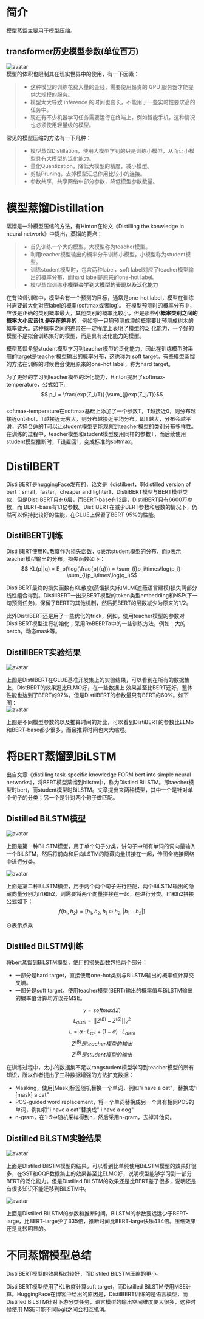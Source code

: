 # 简介  
模型蒸馏主要用于模型压缩。
## transformer历史模型参数(单位百万)  
![avatar](https://escalader.github.io/pictures/nlpmodel/hispara.png)  
模型的体积也限制其在现实世界中的使用，有一下因素：  
> - 这种模型的训练花费大量的金钱，需要使用昂贵的 GPU 服务器才能提供大规模的服务。
> - 模型太大导致 inference 的时间也变长，不能用于一些实时性要求高的任务中。
> - 现在有不少机器学习任务需要运行在终端上，例如智能手机，这种情况也必须使用轻量级的模型。  

常见的模型压缩的方法有一下几种：
> - 模型蒸馏Distillation，使用大模型学到的只是训练小模型，从而让小模型具有大模型的泛化能力。
> - 量化Quantization，降低大模型的精度，减小模型。
> - 剪枝Pruning，去掉模型汇总作用比较小的连接。
> - 参数共享，共享网络中部分参数，降低模型参数数量。  

# 模型蒸馏Distillation  
蒸馏是一种模型压缩的方法，有Hinton在论文《Distilling the konwledge in neural network》中提出，蒸馏的要点：  
> - 首先训练一个大的模型，大模型称为teacher模型。
> - 利用teacher模型输出的概率分布训练小模型，小模型称为student模型。
> - 训练student模型时，包含两种label，soft label对应了teacher模型输出的概率分布，而hard label是原来的one-hot label。
> - 模型蒸馏训练<b>小模型会学到大模型的表现以及泛化能力</b>  

在有监督训练中，模型会有一个预测的目标，通常是one-hot label，模型在训练时需要最大化对应label的概率(softmax或者log)。
在模型预测时的概率分布中，应该是正确的类别概率最大，其他类别的概率比较小，但是那些<b>小概率类别之间的概率大小应该也
是存在差异的</b>，例如将一只狗预测成浪的概率要比预测成树木的概率要大。这种概率之间的差异在一定程度上表明了模型的泛
化能力，一个好的模型不是拟合训练集好的模型，而是具有泛化能力的模型。  

模型蒸馏希望student模型学习到teacher模型的泛化能力，因此在训练模型时采用的target是teacher模型输出的概率分布，这也称为
soft target。有些模型蒸馏的方法在训练的时候也会使用原来的one-hot label，称为hard target。  

为了更好的学习到teacher模型的泛化能力，Hinton提出了softmax-temperature，公式如下:  
$$ p_i = \frac{exp(Z_i/T)}{\sum_{j}exp(Z_j/T)}$$  
softmax-temperature在softmax基础上添加了一个参数T，T越接近0，则分布越接近ont-hot，T越接近无穷大，则分布越接近平均分布。即T越大，分布会越平滑，选择合适的T可以让student模型更能观察到teacher模型的类别分布多样性。在训练的过程中，teacher模型和student模型使用同样的参数T，而后续使用student模型推断时，T设置回1，变成标准的softmax。
# DistilBERT
DistilBERT是huggingFace发布的，论文是《distilbert，啊distilled version of bert：small，faster，cheaper and lighter》，DistilBERT模型与BERT模型类似，但是DistilBERT只有6层，而BERT-base有12层，DistilBERT只有6600万参数，而 BERT-base有1.1亿参数。DistilBERT在减少BERT参数和层数的情况下，仍然可以保持比较好的性能，在GLUE上保留了BERT 95%的性能。
## DistilBERT训练
DistilBERT使用KL散度作为损失函数，q表示student模型的分布，而p表示teacher模型输出的分布，损失函数如下：  
$$ KL(p||q) = E_p(\log(\frac{p}{q})) = \sum_{i}p_i\times\log(p_i)-\sum_{i}p_i\times\log(q_i)$$  

DistilBERT最终的损失函数有KL散度(蒸馏损失)和MLM(遮蔽语言建模)损失两部分线性组合得到。DistillBERT一出来BERT模型的token类型embedding和NSP(下一句预测任务)，保留了BERT的其他机制，然后把BERT的层数减少为原来的1/2。  

此外DistilBERT还是用了一些优化的trick，例如，使用teacher模型的参数对DistilBERT模型进行初始化；采用RoBEERTa中的一些训练方法，例如：大的batch，动态mask等。  
## DistillBERT实验结果  

![avatar](https://escalader.github.io/pictures/nlpmodel/distires.png)  

上图是DistilBERT在GLUE基准开发集上的实验结果，可以看到在所有的数据集上，DIstBERT的效果逗比ELMO好，在一些数据上
效果甚至比BERT还好，整体性能也达到了BERT的97%，但是DistilBERT的参数量只有BERT的60%。如下图：  
![avatar](https://escalader.github.io/pictures/nlpmodel/distipa.png)  

上图是不同模型参数的以及推算时间的对比，可以看到DistiBERT的参数比ELMo和BERT-base都少很多，而且推算时间也大大缩短。  
# 将BERT蒸馏到BiLSTM
出自文章《distilling task-specific knowledge FORM bert into simple neural networks》，将BERT模型蒸馏到bilstm中，称为Distiled BiLSTM。即taecher模型时bert，而student模型时BiLSTM。文章提出来两种模型，其中一个是针对单个句子的分类；另一个是针对两个句子做匹配。  
## Distilled BiLSTM模型  
![avatar](https://escalader.github.io/pictures/nlpmodel/distibilstm.png)  

上图是第一种BiLSTM模型，用于单个句子分类，讲句子中所有单词的词向量输入一个BiLSTM，然后将前向和后向LSTM的隐藏向量拼接在一起，传图全链接网络中进行分类。  

![avatar](https://escalader.github.io/pictures/nlpmodel/distibilstm2.png)  

上面是第二种BiLSTM模型，用于两个两个句子进行匹配，两个BiLSTM输出的隐藏向量分别为h1和h2，则需要将两个向量拼接在一起，在进行分类。h1和h2拼接公式如下：
$$f(h_1,h_2) = [h_1,h_2,h_1\odot h_2,|h_1-h_2|]$$  

⊙表示点乘
## Distiled BiLSTM训练  
将bert蒸馏到BiLSTM模型，使用的损失函数包括两个部分：  

- 一部分是hard target，直接使用one-hot类别与BiLSTM输出的概率值计算交叉熵。
- 一部分是soft target，使用teacher模型(BERT)输出的概率值与BiLSTM输出的概率值计算均方误差MSE。  

$$ y = softmax(Z) $$
$$ L_{distil} = {||Z^{(B)}-Z^{(S)}||}_2^2 $$
$$ L = \alpha\cdot L_{CE}+(1-\alpha)\cdot L_{distil} $$
$$ Z^{(B)}是teacher模型的输出 $$
$$ Z^{(B)}是student模型的输出 $$  

在训练过程中，太小的数据集不足以rangstudent模型学习到teacher模型的所有知识，所以作者提出了三种数据增强的方法扩充数据：  

- Masking，使用[Mask]标签随机替换一个单词，例如"i have a cat"，替换成"i [mask] a cat"
- POS-guided word replacement，将一个单词替换成另一个具有相同POS的单词，例如将"i have a cat"替换成" i have a dog"
- n-gram，在1-5中随机采样得到n，然后采用n-gram，去掉其他词。
## Distilled BiLSTM实验结果  
![avatar](https://escalader.github.io/pictures/nlpmodel/disbilprere.png)  

上面是DIstiled BilSTM模型的结果，可以看到比单纯使用BiLSTM模型的效果好很多，在SST和QQP数据集上的效果甚至比ELMO好，说明模型能够学习到一部分BERT的泛化能力。但是Distilled BiLSTM的效果还是比BERT差了很多，说明还是有很多知识不能迁移到BiLSTM中。  

![avatar](https://escalader.github.io/pictures/nlpmodel/distibilstmpa2.png)  

上面是Distilled BiLSTM的参数和推断时间，BiLSTM的参数要远远少于BERT-large，比BERT-large少了335倍，推断时间比BERT-large快乐434倍。压缩效果还是比较明显的。

# 不同蒸馏模型总结  
DistilBERT模型的效果相对较好，而Distiled BiLSTM压缩的更小。  

DistilBERT模型使用了KL散度计算soft target，而Distilled BiLSTM使用MSE计算。HuggingFace在博客中给出的原因是，DistilBERT训练的是语言模型，而Distilled BiLSTM针对下游分类任务，语言模型的输出空间维度要大很多，这种时候使用
MSE可能不同logit之间会相互抵消。












